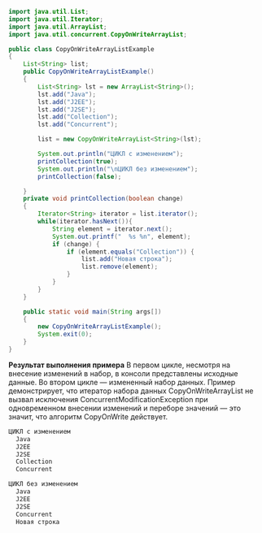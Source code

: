 ```java
import java.util.List;
import java.util.Iterator;
import java.util.ArrayList;
import java.util.concurrent.CopyOnWriteArrayList;

public class CopyOnWriteArrayListExample
{
    List<String> list;
    public CopyOnWriteArrayListExample()
    {
        List<String> lst = new ArrayList<String>();
        lst.add("Java");
        lst.add("J2EE");
        lst.add("J2SE");
        lst.add("Collection");
        lst.add("Concurrent");

        list = new CopyOnWriteArrayList<String>(lst);

        System.out.println("ЦИКЛ с изменением");
        printCollection(true);
        System.out.println("\nЦИКЛ без изменением");
        printCollection(false);

    }
    private void printCollection(boolean change)
    {
        Iterator<String> iterator = list.iterator();
        while(iterator.hasNext()){
            String element = iterator.next();
            System.out.printf("  %s %n", element);
            if (change) { 
                if (element.equals("Collection")) {
                    list.add("Новая строка");
                    list.remove(element);
                }
            }
        }
    }

    public static void main(String args[]) 
    {
        new CopyOnWriteArrayListExample();
        System.exit(0);
    }
}
```

**Результат выполнения примера**
В первом цикле, несмотря на внесение изменений в набор, в консоли представлены исходные данные. Во втором цикле — измененный набор данных. Пример демонстрирует, что итератор набора данных CopyOnWriteArrayList не вызвал исключения ConcurrentModificationException при одновременном внесении изменений и переборе значений — это значит, что алгоритм CopyOnWrite действует.

```bash
ЦИКЛ с изменением
  Java 
  J2EE 
  J2SE 
  Collection 
  Concurrent 

ЦИКЛ без изменением
  Java 
  J2EE 
  J2SE 
  Concurrent 
  Новая строка
```
